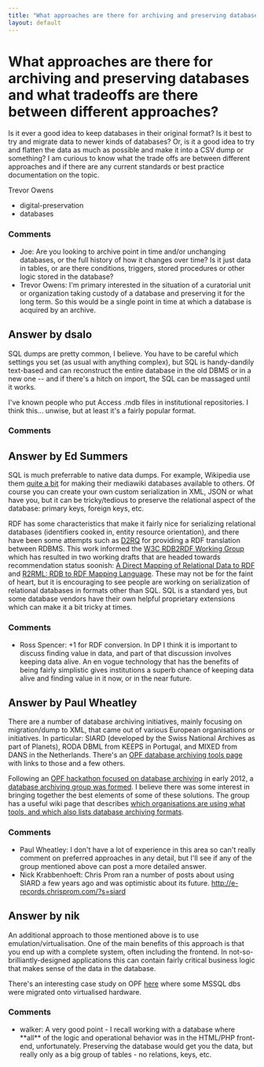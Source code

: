 ```yaml
---
title: "What approaches are there for archiving and preserving databases and what tradeoffs are there between different approaches?"
layout: default
---
```

What approaches are there for archiving and preserving databases and what tradeoffs are there between different approaches?
=====================
Is it ever a good idea to keep databases in their original format? Is it
best to try and migrate data to newer kinds of databases? Or, is it a
good idea to try and flatten the data as much as possible and make it
into a CSV dump or something? I am curious to know what the trade offs
are between different approaches and if there are any current standards
or best practice documentation on the topic.

Trevor Owens

<ul class="tags"><li class="tag">digital-preservation</li><li class="tag">databases</li></ul>

### Comments ###
* Joe: Are you looking to archive point in time and/or unchanging databases, or
the full history of how it changes over time? Is it just data in tables,
or are there conditions, triggers, stored procedures or other logic
stored in the database?
* Trevor Owens: I'm primary interested in the situation of a curatorial unit or
organization taking custody of a database and preserving it for the long
term. So this would be a single point in time at which a database is
acquired by an archive.


Answer by dsalo
----------------
SQL dumps are pretty common, I believe. You have to be careful which
settings you set (as usual with anything complex), but SQL is
handy-dandily text-based and can reconstruct the entire database in the
old DBMS or in a new one -- and if there's a hitch on import, the SQL
can be massaged until it works.

I've known people who put Access .mdb files in institutional
repositories. I think this... unwise, but at least it's a fairly popular
format.

### Comments ###

Answer by Ed Summers
----------------
SQL is much preferrable to native data dumps. For example, Wikipedia use
them [quite a bit](http://dumps.wikimedia.org/) for making their
mediawiki databases available to others. Of course you can create your
own custom serialization in XML, JSON or what have you, but it can be
tricky/tedious to preserve the relational aspect of the database:
primary keys, foreign keys, etc.

RDF has some characteristics that make it fairly nice for serializing
relational databases (identifiers cooked in, entity resource
orientation), and there have been some attempts such as
[D2RQ](http://d2rq.org/) for providing a RDF translation between RDBMS.
This work informed the [W3C RDB2RDF Working
Group](http://www.w3.org/2001/sw/rdb2rdf/) which has resulted in two
working drafts that are headed towards recommendation status soonish: [A
Direct Mapping of Relational Data to
RDF](http://www.w3.org/TR/rdb-direct-mapping/) and [R2RML: RDB to RDF
Mapping Language](http://www.w3.org/TR/r2rml/). These may not be for the
faint of heart, but it is encouraging to see people are working on
serialization of relational databases in formats other than SQL. SQL is
a standard yes, but some database vendors have their own helpful
proprietary extensions which can make it a bit tricky at times.

### Comments ###
* Ross Spencer: +1 for RDF conversion. In DP I think it is important to discuss finding
value in data, and part of that discussion involves keeping data alive.
An en vogue technology that has the benefits of being fairly simplistic
gives institutions a superb chance of keeping data alive and finding
value in it now, or in the near future.

Answer by Paul Wheatley
----------------
There are a number of database archiving initiatives, mainly focusing on
migration/dump to XML, that came out of various European organisations
or initiatives. In particular: SIARD (developed by the Swiss National
Archives as part of Planets), RODA DBML from KEEPS in Portugal, and
MIXED from DANS in the Netherlands. There's an [OPF database archiving
tools
page](http://wiki.opf-labs.org/pages/viewpage.action?pageId=4325437)
with links to those and a few others.

Following an [OPF hackathon focused on database
archiving](http://wiki.opf-labs.org/display/KB/2012-02-07+OPF+Hackathon+-+A+Practical+Approach+to+Database+Archiving)
in early 2012, a [database archiving group was
formed](http://wiki.opf-labs.org/display/KB/Comparison+of+SIARD,+DBML+and+SIARDK+Working+Group).
I believe there was some interest in bringing together the best elements
of some of these solutions. The group has a useful wiki page that
describes [which organisations are using what tools, and which also
lists database archiving
formats](http://wiki.opf-labs.org/display/KB/DBPRES+comprehensive+breakdown).

### Comments ###
* Paul Wheatley: I don't have a lot of experience in this area so can't really comment on
preferred approaches in any detail, but I'll see if any of the group
mentioned above can post a more detailed answer.
* Nick Krabbenhoeft: Chris Prom ran a number of posts about using SIARD a few years ago and
was optimistic about its future. http://e-records.chrisprom.com/?s=siard

Answer by nik
----------------
An additional approach to those mentioned above is to use
emulation/virtualisation. One of the main benefits of this approach is
that you end up with a complete system, often including the frontend. In
not-so-brilliantly-designed applications this can contain fairly
critical business logic that makes sense of the data in the database.

There's an interesting case study on OPF
[here](http://www.openplanetsfoundation.org/blogs/2012-04-23-migrating-windows-2000-database-server-virtualized-and-emulated-hardware)
where some MSSQL dbs were migrated onto virtualised hardware.

### Comments ###
* walker: A very good point - I recall working with a database where \*\*all\*\*
of the logic and operational behavior was in the HTML/PHP front-end,
unfortunately. Preserving the database would get you the data, but
really only as a big group of tables - no relations, keys, etc.

